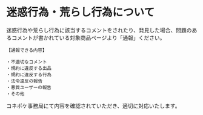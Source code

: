 # 迷惑行為・荒らし行為について

迷惑行為や荒らし行為に該当するコメントをされたり、発見した場合、問題のあるコメントが書かれている対象商品ページより「通報」ください。

    【通報できる内容】

    ・不適切なコメント
    ・規約に違反する出品
    ・規約に違反する行為
    ・法令違反の報告
    ・悪質ユーザーの報告
    ・その他

コネポケ事務局にて内容を確認されていただき、適切に対応いたします。